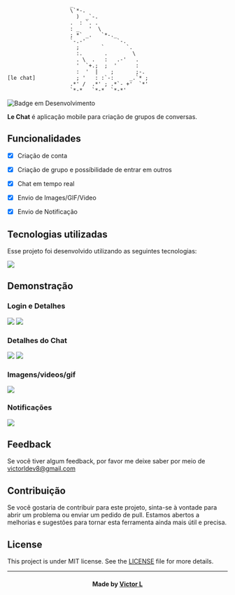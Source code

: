                         _                       
                        \`*-.                   
                          )  _`-.                
                        .  : `. .               
                        : _   '  \              
                        ; *` _.   `*-._         
                        `-.-'          `-.      
                          ;       `       `.    
                          :.       .        \   
                          . \  .   :   .-'   .  
                          '  `+.;  ;  '      :  
                          :  '  |    ;       ;-.
    [le chat]             ; '   : :`-:     _.`* ;
                        .*' /  .*' ; .*`- +'  `*'
                        `*-*   `*-*  `*-*'       
![Badge em Desenvolvimento](http://img.shields.io/static/v1?label=STATUS&message=DESENVOLVIMENTO&color=GREEN&style=for-the-badge)

<b>Le Chat</b> é aplicação mobile para criação de grupos de conversas.


## Funcionalidades

- [x] Criação de conta
- [x] Criação de grupo e possíbilidade de entrar em outros
- [x] Chat em tempo real
- [x] Envio de Images/GIF/Video
- [x] Envio de Notificação


## Tecnologias utilizadas
Esse projeto foi desenvolvido utilizando as seguintes tecnologias:

![](https://skillicons.dev/icons?i=dart,flutter,firebase)

## Demonstração

### Login e Detalhes
![](https://github.com/vlopess/Lechat/blob/master/images/g2.gif)
![](https://github.com/vlopess/Lechat/blob/master/images/t2.png)
### Detalhes do Chat
![](https://github.com/vlopess/Lechat/blob/master/images/t1.png)
![](https://github.com/vlopess/Lechat/blob/master/images/t3.gif)
### Imagens/videos/gif
![](https://github.com/vlopess/Lechat/blob/master/images/g3.gif)
### Notificações
![](https://github.com/vlopess/Lechat/blob/master/images/gif4.gif)



## Feedback

Se você tiver algum feedback, por favor me deixe saber por meio de victorldev8@gmail.com

## Contribuição

Se você gostaria de contribuir para este projeto, sinta-se à vontade para abrir um problema ou enviar um pedido de pull. Estamos abertos a melhorias e sugestões para tornar esta ferramenta ainda mais útil e precisa.

## License

This project is under MIT license. See the [LICENSE](LICENSE.md) file for more details.

---
<h4 align="center">
    Made by <a href="github.com/vlopess" target="_blank">Victor L</a>
</h4>
